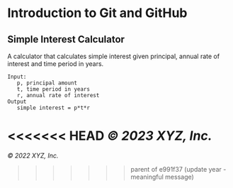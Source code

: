 # Introduction to Git and GitHub

## Simple Interest Calculator

A calculator that calculates simple interest given principal, annual rate of interest and time period in years.

```
Input:
   p, principal amount
   t, time period in years
   r, annual rate of interest
Output
   simple interest = p*t*r
```

<<<<<<< HEAD
_© 2023  XYZ, Inc._
=======
_© 2022 XYZ, Inc._
>>>>>>> parent of e991f37 (update year - meaningful message)
